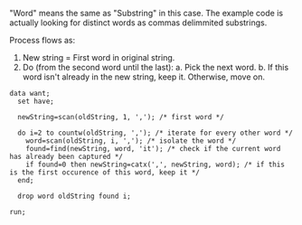 "Word" means the same as "Substring" in this case. The example code is actually looking for distinct words as commas delimmited substrings.

Process flows as:
  1. New string = First word in original string.
  2. Do (from the second word until the last):
    a. Pick the next word.
    b. If this word isn't already in the new string, keep it. Otherwise, move on.

```SAS
data want;
  set have;
  
  newString=scan(oldString, 1, ','); /* first word */
  
  do i=2 to countw(oldString, ','); /* iterate for every other word */
    word=scan(oldString, i, ','); /* isolate the word */
    found=find(newString, word, 'it'); /* check if the current word has already been captured */
    if found=0 then newString=catx(',', newString, word); /* if this is the first occurence of this word, keep it */
  end;
  
  drop word oldString found i;
  
run;
```
